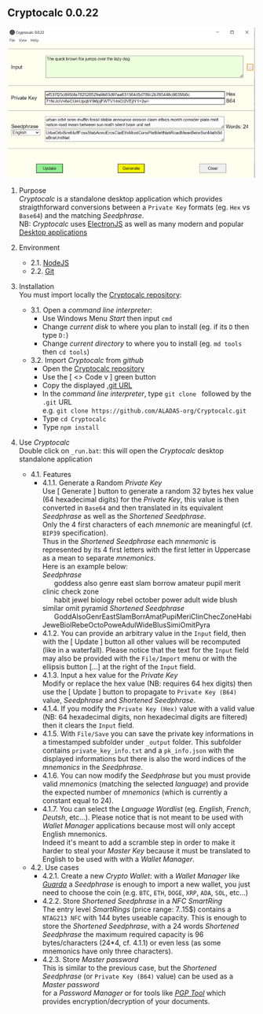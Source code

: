 ## Cryptocalc 0.0.22
![](https://github.com/ALADAS-org/Cryptocalc/blob/master/_doc/Screenshots/v0_0_22.png)
1. Purpose\
   _Cryptocalc_ is a standalone desktop application which provides straigthforward
   conversions between a `Private Key` formats (eg. `Hex` vs `Base64`) and the matching _Seedphrase_.  
   NB: _Cryptocalc_ uses [ElectronJS](https://www.electronjs.org/) as well as many modern and popular
       [Desktop applications](https://en.wikipedia.org/wiki/List_of_software_using_Electron)
   
2. Environment
    + 2.1. [NodeJS](https://nodejs.org/en/)
	+ 2.2. [Git](https://git-scm.com/)
	
3. Installation \
   You must import locally the [Cryptocalc repository](https://github.com/ALADAS-org/Cryptocalc):
    + 3.1. Open a _command line interpreter_:
		* Use Windows Menu _Start_ then input `cmd`
		* Change _current disk_ to where you plan to install (eg. if its `D` then type `D:`)
		* Change _current directory_ to where you to install (eg. `md tools` then `cd tools`)
	+ 3.2. Import _Cryptocalc_ from _github_
		* Open the [Cryptocalc repository](https://github.com/ALADAS-org/Cryptocalc) 
		* Use the [ <> Code v ] green button
		* Copy the displayed [.git URL](https://github.com/ALADAS-org/Cryptocalc.git)
		* In the _command line interpreter_, type `git clone ` followed by the `.git` URL\
		  e.g. `git clone https://github.com/ALADAS-org/Cryptocalc.git`
        * Type `cd Cryptocalc`	
        * Type `npm install`		
		
4. Use _Cryptocalc_ \
   Double click on `_run.bat`: this will open the _Cryptocalc_ desktop standalone application
    + 4.1. Features
		* 4.1.1. Generate a Random _Private Key_ \
		Use [ Generate ] button to generate a random 32 bytes hex value (64 hexadecimal digits) for the _Private Key_,
		this value is then converted in `Base64` and then translated in its equivalent _Seedphrase_ 
        as well as the _Shortened Seedphrase_. \
		Only the 4 first characters of each _mnemonic_ are meaningful (cf. `BIP39` specification).    
		Thus in the _Shortened Seedphrase_ each _mnemonic_ is represented by its 4 first letters
		with the first letter in Uppercase as a mean to separate _mnemonics_. \
		Here is an example below: \
        _Seedphrase_  
		&nbsp;&nbsp;&nbsp;&nbsp;&nbsp;&nbsp;goddess also genre east slam borrow amateur pupil merit clinic check zone \
		&nbsp;&nbsp;&nbsp;&nbsp;&nbsp;&nbsp;habit jewel biology rebel october power adult wide blush similar omit pyramid
        _Shortened Seedphrase_  
		&nbsp;&nbsp;&nbsp;&nbsp;&nbsp;&nbsp;GoddAlsoGenrEastSlamBorrAmatPupiMeriClinChecZoneHabiJeweBiolRebeOctoPoweAdulWideBlusSimiOmitPyra 			
        * 4.1.2. You can provide an arbitrary value in the `Input` field, then with the [ Update ] button 
		all other values will be recomputed (like in a waterfall). Please notice that the text for the `Input` field may also be provided 
		with the `File/Import` menu or with the ellipsis button [...] at the right of the `Input` field. 
		* 4.1.3. Input a hex value for the _Private Key_ \
		Modify or replace the hex value (NB: requires 64 hex digits) then use the [ Update ]
        button to propagate to `Private Key (B64)` value, _Seedphrase_ and _Shortened Seedphrase_.		
		* 4.1.4. If you modify the `Private Key (Hex)` value with a valid value 
		(NB: 64 hexadecimal digits, non hexadecimal digits are filtered) then it clears the `Input` field.
		* 4.1.5. With `File/Save` you can save the private key informations in a timestamped subfolder under `_output` folder.
		This subfolder contains `private_key_info.txt` and a `pk_info.json` with the displayed informations but there is also
		the word indices of the _mnemonics_ in the _Seedphrase_. 
		* 4.1.6. You can now modify the _Seedphrase_ but you must provide valid _mnemonics_ (matching the selected _language_) and 
		provide the expected number of _mnemonics_ (which is currently a constant equal to 24). 
		* 4.1.7. You can select the _Language Wordlist_ (eg. _English_, _French_, _Deutsh_, etc...). Please notice
        that is not meant to be used with _Wallet Manager_ applications because most will only accept English mnemonics.  
        Indeed it's meant to add a scramble step in order to make it harder to steal your _Master Key_ because
        it must be translated to English to be used with with a _Wallet Manager_. 		  
   + 4.2. Use cases
       * 4.2.1. Create a new _Crypto Wallet_: with a _Wallet Manager_ like [_Guarda_](https://https://guarda.com/) a _Seedphrase_
       is enough to import a new wallet, you just need to choose the coin (e.g. `BTC`, `ETH`, `DOGE`, `XRP`, `ADA`, `SOL`, etc...)   
       * 4.2.2. Store _Shortened Seedphrase_ in a _NFC SmartRing_  
       The entry level _SmartRings_ (price range: 7..15$) contains a `NTAG213 NFC` with 144 bytes useable capacity.
	   This is enough to store the _Shortened Seedphrase_, with a 24 words _Shortened Seedphrase_ 
	   the maximum required capacity is 96 bytes/characters (24*4, cf. 4.1.1) or even less (as some mnemonics have only three characters).   
       * 4.2.3. Store _Master password_   
       This is similar to the previous case, but the _Shortened Seedphrase_ (or `Private Key (B64)` value) can be used as a _Master password_  
       for a _Password Manager_ or for tools like [_PGP Tool_](https://pgptool.github.io) which provides encryption/decryption
	   of your documents. 